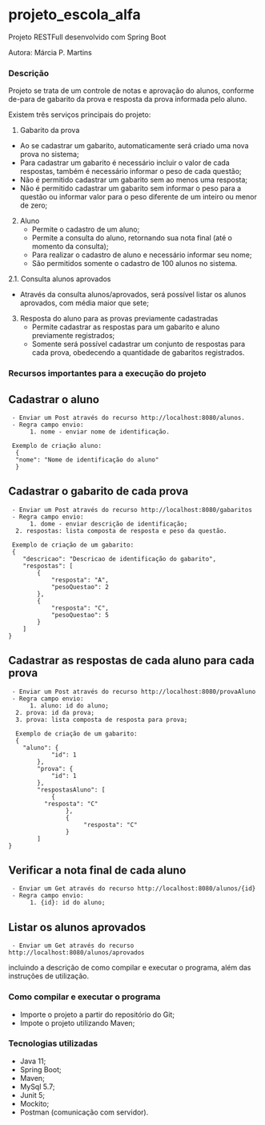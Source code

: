 # projeto_escola_alfa
Projeto RESTFull desenvolvido com Spring Boot

Autora: Márcia P. Martins

### Descrição

Projeto se trata de um controle de notas e aprovação do alunos, conforme de-para de gabarito da prova e resposta da prova informada pelo aluno. 

Existem três serviços principais do projeto:

1. Gabarito da prova
  - Ao se cadastrar um gabarito, automaticamente será criado uma nova prova no sistema;
  - Para cadastrar um gabarito é necessário incluir o valor de cada respostas, também é necessário informar o peso de cada questão;
  - Não é permitido cadastrar um gabarito sem ao menos uma resposta;
  - Não é permitido cadastrar um gabarito sem informar o peso para a questão ou informar valor para o peso diferente de um inteiro ou menor de zero;

2. Aluno
   - Permite o cadastro de um aluno;
   - Permite a consulta do aluno, retornando sua nota final (até o momento da consulta);
   - Para realizar o cadastro de aluno e necessário informar seu nome;
   - São permitidos somente o cadastro de 100 alunos no sistema.

2.1. Consulta alunos aprovados
   - Através da consulta alunos/aprovados, será possível listar os alunos aprovados, com média maior que sete;

3. Resposta do aluno para as provas previamente cadastradas
   - Permite cadastrar as respostas para um gabarito e aluno previamente registrados;
   - Somente será possível cadastrar um conjunto de respostas para cada prova, obedecendo a quantidade de gabaritos registrados.

### Recursos importantes para a execução do projeto

  ## Cadastrar o aluno 
     - Enviar um Post através do recurso http://localhost:8080/alunos.
     - Regra campo envio: 
          1. nome - enviar nome de identificação.  
     
     Exemplo de criação aluno: 
      {
  	  "nome": "Nome de identificação do aluno"
      }
      
  ## Cadastrar o gabarito de cada prova 
     - Enviar um Post através do recurso http://localhost:8080/gabaritos
     - Regra campo envio: 
          1. dome - enviar descrição de identificação;
	  2. respostas: lista composta de resposta e peso da questão.
       
     Exemplo de criação de um gabarito:
     {
        "descricao": "Descricao de identificação do gabarito",
        "respostas": [
        	{
                "resposta": "A",
                "pesoQuestao": 2
            },
            {
                "resposta": "C",
                "pesoQuestao": 5
            }
        ]
    }
  
  ## Cadastrar as respostas de cada aluno para cada prova 
     - Enviar um Post através do recurso http://localhost:8080/provaAluno
     - Regra campo envio: 
          1. aluno: id do aluno;
	  2. prova: id da prova;
	  3. prova: lista composta de resposta para prova;
	  
	  Exemplo de criação de um gabarito:
	  {
   		"aluno": {
        		"id": 1
    		},
    		"prova": {
       			"id": 1
    		},
    		"respostasAluno": [
        		{
			  "resposta": "C"
            		},
            		{
                	     "resposta": "C"
            		}
    		]
 	}
  
  ## Verificar a nota final de cada aluno   
     - Enviar um Get através do recurso http://localhost:8080/alunos/{id} 
     - Regra campo envio: 
          1. {id}: id do aluno;
  
  ## Listar os alunos aprovados 
     - Enviar um Get através do recurso http://localhost:8080/alunos/aprovados 
     

incluindo a descrição de como compilar e executar o programa, além das instruções de utilização.

### Como compilar e executar o programa

- Importe o projeto a partir do repositório do Git;
- Impote o projeto utilizando Maven;
   

### Tecnologias utilizadas
- Java 11;
- Spring Boot;
- Maven;
- MySql 5.7;
- Junit 5;
- Mockito;
- Postman (comunicação com servidor).

